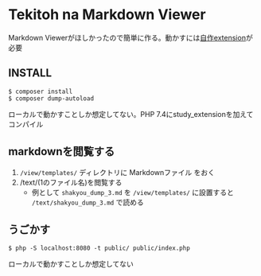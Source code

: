 # Tekitoh na Markdown Viewer

Markdown Viewerがほしかったので簡単に作る。動かすには[自作extension](https://github.com/youkidearitai/study_extension)が必要

## INSTALL

    $ composer install
    $ composer dump-autoload

ローカルで動かすことしか想定してない。PHP 7.4にstudy\_extensionを加えてコンパイル

## markdownを閲覧する

1. `/view/templates/` ディレクトリに Markdownファイル をおく
2. /text/(1のファイル名)を閲覧する
    + 例として `shakyou_dump_3.md` を `/view/templates/` に設置すると `/text/shakyou_dump_3.md` で読める

## うごかす

    $ php -S localhost:8080 -t public/ public/index.php

ローカルで動かすことしか想定してない

